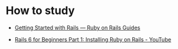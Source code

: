 # How to study

* [Getting Started with Rails — Ruby on Rails Guides](https://guides.rubyonrails.org/getting_started.html)

* [Rails 6 for Beginners Part 1: Installing Ruby on Rails \- YouTube](https://www.youtube.com/watch?v=wkNR1hG4yOk&list=PLm8ctt9NhMNV75T9WYIrA6m9I_uw7vS56)
